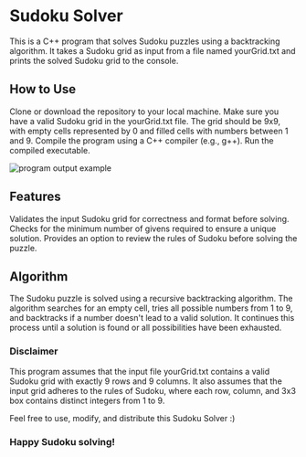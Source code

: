 # Sudoku Solver
This is a C++ program that solves Sudoku puzzles using a backtracking algorithm. It takes a Sudoku grid as input from a file named yourGrid.txt and prints the solved Sudoku grid to the console.

## How to Use
Clone or download the repository to your local machine.
Make sure you have a valid Sudoku grid in the yourGrid.txt file. The grid should be 9x9, with empty cells represented by 0 and filled cells with numbers between 1 and 9.
Compile the program using a C++ compiler (e.g., g++).
Run the compiled executable.

![program output example](https://github.com/avitalpal/sudoku-solver/assets/111216669/518724ce-0c93-4f1e-8e90-1cfce4b8f857)

## Features
Validates the input Sudoku grid for correctness and format before solving.
Checks for the minimum number of givens required to ensure a unique solution.
Provides an option to review the rules of Sudoku before solving the puzzle.

## Algorithm
The Sudoku puzzle is solved using a recursive backtracking algorithm. The algorithm searches for an empty cell, tries all possible numbers from 1 to 9, and backtracks if a number doesn't lead to a valid solution. It continues this process until a solution is found or all possibilities have been exhausted.

### Disclaimer
This program assumes that the input file yourGrid.txt contains a valid Sudoku grid with exactly 9 rows and 9 columns. It also assumes that the input grid adheres to the rules of Sudoku, where each row, column, and 3x3 box contains distinct integers from 1 to 9.

Feel free to use, modify, and distribute this Sudoku Solver :)

### Happy Sudoku solving!
